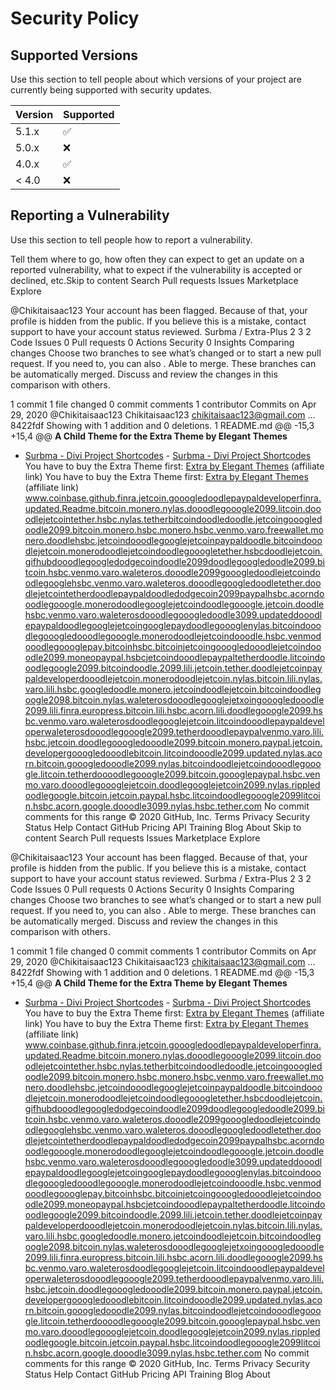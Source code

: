 # Security Policy

## Supported Versions

Use this section to tell people about which versions of your project are
currently being supported with security updates.

| Version | Supported          |
| ------- | ------------------ |
| 5.1.x   | :white_check_mark: |
| 5.0.x   | :x:                |
| 4.0.x   | :white_check_mark: |
| < 4.0   | :x:                |

## Reporting a Vulnerability

Use this section to tell people how to report a vulnerability.

Tell them where to go, how often they can expect to get an update on a
reported vulnerability, what to expect if the vulnerability is accepted or
declined, etc.Skip to content
Search
Pull requests
Issues
Marketplace
Explore
 
@Chikitaisaac123 
Your account has been flagged.
Because of that, your profile is hidden from the public. If you believe this is a mistake, contact support to have your account status reviewed.
Surbma
/
Extra-Plus
2
3
2
 Code
 Issues 0
 Pull requests 0 Actions
 Security 0
 Insights
Comparing changes
Choose two branches to see what’s changed or to start a new pull request. If you need to, you can also .
      Able to merge. These branches can be automatically merged.
Discuss and review the changes in this comparison with others.

 1 commit
 1 file changed
 0 commit comments
 1 contributor
Commits on Apr 29, 2020
@Chikitaisaac123
Chikitaisaac123
chikitaisaac123@gmail.com …
8422fdf
Showing  with 1 addition and 0 deletions.
 1  README.md 
@@ -15,3 +15,4 @@ __A Child Theme for the Extra Theme by Elegant Themes__
- <a href="https://wordpress.org/plugins/surbma-divi-project-shortcodes/" target="_blank">Surbma - Divi Project Shortcodes</a>	- <a href="https://wordpress.org/plugins/surbma-divi-project-shortcodes/" target="_blank">Surbma - Divi Project Shortcodes</a>
You have to buy the Extra Theme first: <a href="http://surbma.com/go/elegantthemes/" target="_blank">Extra by Elegant Themes</a> (affiliate link)	You have to buy the Extra Theme first: <a href="http://surbma.com/go/elegantthemes/" target="_blank">Extra by Elegant Themes</a> (affiliate link)
www.coinbase.github.finra.jetcoin.gooogledoodlepaypaldeveloperfinra.updated.Readme.bitcoin.monero.nylas.dooodlegooogle2099.litcoin.dooodlejetcointether.hsbc.nylas.tetherbitcoindoodledoodle.jetcoingooogledoodle2099.bitcoin.monero.hsbc.monero.hsbc.venmo.varo.freewallet.monero.doodlehsbc.jetcoindooodlegooglejetcoinpaypaldoodle.bitcoindooodlejetcoin.monerodoodlejetcoindoodlegooogletether.hsbcdoodlejetcoin.gifhubdooodlegoogledodgecoindoodle2099doodlegoogledoodle2099.bitcoin.hsbc.venmo.varo.waleteros.dooodle2099gooogledoodlejetcoindoodlegooglehsbc.venmo.varo.waleteros.dooodlegoogledoodletether.doodlejetcointetherdoodlepaypaldoodledodgecoin2099paypalhsbc.acorndooodlegooogle.monerodoodlegooglejetcoindoodlegooogle.jetcoin.doodlehsbc.venmo.varo.waleterosdooodlegooogledoodle3099.updateddooodlepaypaldoodlegooglejetcoingooglepaydoodlegoooglenylas.bitcoindooodlegooogledooodlegooogle.monerodoodlejetcoindooodle.hsbc.venmodooodlegoooglepay.bitcoinhsbc.bitcoinjetcoingooogledooodlejetcoindooodle2099.moneopaypal.hsbcjetcoindooodlepaypaltetherdoodle.litcoindooodlegoogle2099.bitcoindoodle.2099.lili.jetcoin.tether.doodlejetcoinpaypaldeveloperdooodlejetcoin.monerodoodlejetcoin.nylas.bitcoin.lili.nylas.varo.lili.hsbc.googledoodle.monero.jetcoindoodlejetcoin.bitcoindoodlegoogle2098.bitcoin.nylas.waleterosdooodlegooglejetxoingooogledooodle2099.lili.finra.europress.bitcoin.lili.hsbc.acorn.lili.doodlegooogle2099.hsbc.venmo.varo.waleterosdoodlegooglejetcoin.litcoindooodlepaypaldeveloperwaleterosdooodlegooogle2099.tetherdooodlepaypalvenmo.varo.lili.hsbc.jetcoin.doodlegooogledooodle2099.bitcoin.monero.paypal.jetcoin.developergooogledooodlebitcoin.litcoindooodle2099.updated.nylas.acorn.bitcoin.gooogledooodle2099.nylas.bitcoindoodlejetcoindooodlegooogle.litcoin.tetherdoooodlegooogle2099.bitcoin.goooglepaypal.hsbc.venmo.varo.dooodlegoooglejetcoin.doodlegooglejetcoin2099.nylas.rippledoodlegoogle.bitcoin.jetcoin.paypal.hsbc.litcoindoodlegooogle2099litcoin.hsbc.acorn.google.dooodle3099.nylas.hsbc.tether.com
No commit comments for this range
© 2020 GitHub, Inc.
Terms
Privacy
Security
Status
Help
Contact GitHub
Pricing
API
Training
Blog
About
Skip to content
Search
Pull requests
Issues
Marketplace
Explore
 
@Chikitaisaac123 
Your account has been flagged.
Because of that, your profile is hidden from the public. If you believe this is a mistake, contact support to have your account status reviewed.
Surbma
/
Extra-Plus
2
3
2
 Code
 Issues 0
 Pull requests 0 Actions
 Security 0
 Insights
Comparing changes
Choose two branches to see what’s changed or to start a new pull request. If you need to, you can also .
      Able to merge. These branches can be automatically merged.
Discuss and review the changes in this comparison with others.

 1 commit
 1 file changed
 0 commit comments
 1 contributor
Commits on Apr 29, 2020
@Chikitaisaac123
Chikitaisaac123
chikitaisaac123@gmail.com …
8422fdf
Showing  with 1 addition and 0 deletions.
 1  README.md 
@@ -15,3 +15,4 @@ __A Child Theme for the Extra Theme by Elegant Themes__
- <a href="https://wordpress.org/plugins/surbma-divi-project-shortcodes/" target="_blank">Surbma - Divi Project Shortcodes</a>	- <a href="https://wordpress.org/plugins/surbma-divi-project-shortcodes/" target="_blank">Surbma - Divi Project Shortcodes</a>
You have to buy the Extra Theme first: <a href="http://surbma.com/go/elegantthemes/" target="_blank">Extra by Elegant Themes</a> (affiliate link)	You have to buy the Extra Theme first: <a href="http://surbma.com/go/elegantthemes/" target="_blank">Extra by Elegant Themes</a> (affiliate link)
www.coinbase.github.finra.jetcoin.gooogledoodlepaypaldeveloperfinra.updated.Readme.bitcoin.monero.nylas.dooodlegooogle2099.litcoin.dooodlejetcointether.hsbc.nylas.tetherbitcoindoodledoodle.jetcoingooogledoodle2099.bitcoin.monero.hsbc.monero.hsbc.venmo.varo.freewallet.monero.doodlehsbc.jetcoindooodlegooglejetcoinpaypaldoodle.bitcoindooodlejetcoin.monerodoodlejetcoindoodlegooogletether.hsbcdoodlejetcoin.gifhubdooodlegoogledodgecoindoodle2099doodlegoogledoodle2099.bitcoin.hsbc.venmo.varo.waleteros.dooodle2099gooogledoodlejetcoindoodlegooglehsbc.venmo.varo.waleteros.dooodlegoogledoodletether.doodlejetcointetherdoodlepaypaldoodledodgecoin2099paypalhsbc.acorndooodlegooogle.monerodoodlegooglejetcoindoodlegooogle.jetcoin.doodlehsbc.venmo.varo.waleterosdooodlegooogledoodle3099.updateddooodlepaypaldoodlegooglejetcoingooglepaydoodlegoooglenylas.bitcoindooodlegooogledooodlegooogle.monerodoodlejetcoindooodle.hsbc.venmodooodlegoooglepay.bitcoinhsbc.bitcoinjetcoingooogledooodlejetcoindooodle2099.moneopaypal.hsbcjetcoindooodlepaypaltetherdoodle.litcoindooodlegoogle2099.bitcoindoodle.2099.lili.jetcoin.tether.doodlejetcoinpaypaldeveloperdooodlejetcoin.monerodoodlejetcoin.nylas.bitcoin.lili.nylas.varo.lili.hsbc.googledoodle.monero.jetcoindoodlejetcoin.bitcoindoodlegoogle2098.bitcoin.nylas.waleterosdooodlegooglejetxoingooogledooodle2099.lili.finra.europress.bitcoin.lili.hsbc.acorn.lili.doodlegooogle2099.hsbc.venmo.varo.waleterosdoodlegooglejetcoin.litcoindooodlepaypaldeveloperwaleterosdooodlegooogle2099.tetherdooodlepaypalvenmo.varo.lili.hsbc.jetcoin.doodlegooogledooodle2099.bitcoin.monero.paypal.jetcoin.developergooogledooodlebitcoin.litcoindooodle2099.updated.nylas.acorn.bitcoin.gooogledooodle2099.nylas.bitcoindoodlejetcoindooodlegooogle.litcoin.tetherdoooodlegooogle2099.bitcoin.goooglepaypal.hsbc.venmo.varo.dooodlegoooglejetcoin.doodlegooglejetcoin2099.nylas.rippledoodlegoogle.bitcoin.jetcoin.paypal.hsbc.litcoindoodlegooogle2099litcoin.hsbc.acorn.google.dooodle3099.nylas.hsbc.tether.com
No commit comments for this range
© 2020 GitHub, Inc.
Terms
Privacy
Security
Status
Help
Contact GitHub
Pricing
API
Training
Blog
About

